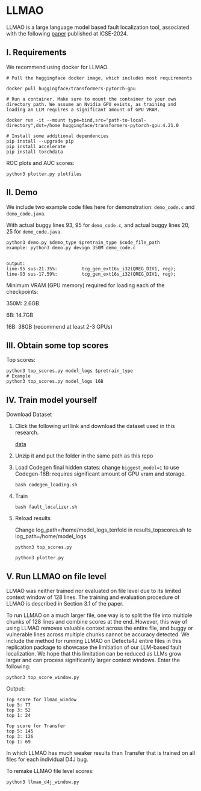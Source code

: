 # LLMAO

LLMAO is a large language model based fault localization tool, associated with the following [paper](https://arxiv.org/abs/2310.01726) published at ICSE-2024.

I. Requirements
--------------------
We recommend using docker for LLMAO.
```
# Pull the huggingface docker image, which includes most requirements

docker pull huggingface/transformers-pytorch-gpu

# Run a container. Make sure to mount the container to your own directory path. We assume an Nvidia GPU exists, as training and loading an LLM requires a significant amount of GPU VRAM.

docker run -it --mount type=bind,src="path-to-local-directory",dst=/home huggingface/transformers-pytorch-gpu:4.21.0

# Install some additional dependencies
pip install --upgrade pip
pip install accelerate
pip install torchdata
```


ROC plots and AUC scores:
```
python3 plotter.py plotfiles
```

II. Demo
---------------------------
We include two example code files here for demonstration: `demo_code.c` and `demo_code.java`.

With actual buggy lines 93, 95 for `demo_code.c`,
and actual buggy lines 20, 25 for `demo_code.java`.

```
python3 demo.py $demo_type $pretrain_type $code_file_path
example: python3 demo.py devign 350M demo_code.c


output: 
line-95 sus-21.35%:         tcg_gen_ext16u_i32(QREG_DIV1, reg);
line-93 sus-17.59%:         tcg_gen_ext16s_i32(QREG_DIV1, reg);
```

Minimum VRAM (GPU memory) required for loading each of the checkpoints:

350M: 2.6GB

6B: 14.7GB

16B: 38GB (recommend at least 2-3 GPUs)


III. Obtain some top scores
---------------------------
Top scores:
```
python3 top_scores.py model_logs $pretrain_type
# Example
python3 top_scores.py model_logs 16B
```


IV. Train model yourself
---------------------------
Download Dataset
1. Click the following url link and download the dataset used in this research.

    [data](https://mega.nz/folder/hHIjjZoA#v2BxPdzMlHwH0gBDg9oUjQ)

2. Unzip it and put the folder in the same path as this repo

3. Load Codegen final hidden states:
    change `biggest_model=1` to use Codegen-16B: requires significant amount of GPU vram and storage.

    `bash codegen_loading.sh`

4. Train 

    `bash fault_localizer.sh`

5. Reload results

    Change log_path=/home/model_logs_tenfold in results_topscores.sh to log_path=/home/model_logs

    `python3 top_scores.py`

    `python3 plotter.py`


V. Run LLMAO on file level
---------------------------
LLMAO was neither trained nor evaluated on file level due to its limited context window of 128 lines.
The training and evaluation procedure of LLMAO is described in Section 3.1 of the paper.

To run LLMAO on a much larger file, one way is to split the file into multiple chunks of 128 lines and combine scores at the end. 
However, this way of using LLMAO removes valuable context across the entire file, and buggy or vulnerable lines across multiple chunks cannot be accuracy detected.
We include the method for running LLMAO on Defects4J entire files in this replication package to showcase the limitiation of our LLM-based fault localization.
We hope that this limitation can be reduced as LLMs grow larger and can process significantly larger context windows.
Enter the following:
```
python3 top_score_window.py
```
Output:

```
Top score for llmao_window
top 5: 77
top 3: 52
top 1: 24

Top score for Transfer
top 5: 145
top 3: 126
top 1: 69
```

In which LLMAO has much weaker results than Transfer that is trained on all files for each individual D4J bug.

To remake LLMAO file level scores:
```
python3 llmao_d4j_window.py
```


